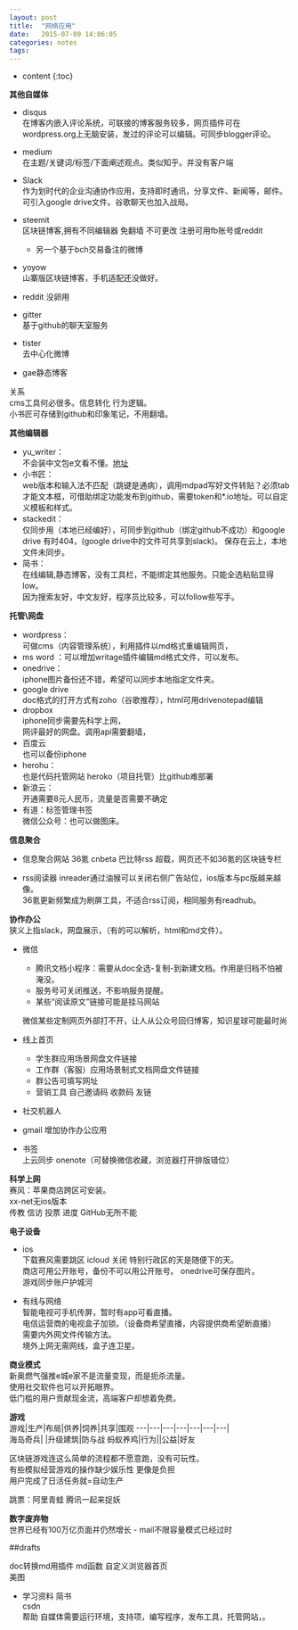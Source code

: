```yaml
---
layout: post
title:  "网络应用"
date:   2015-07-09 14:06:05
categories: notes
tags:
---
```



* content
{:toc}

**其他自媒体**  
- disqus  
在博客内嵌入评论系统，可联接的博客服务较多，网页插件可在wordpress.org上无脑安装，发过的评论可以编辑。可同步blogger评论。  





- medium   
在主题/关键词/标签/下面阐述观点。类似知乎。并没有客户端
- Slack  
作为划时代的企业沟通协作应用，支持即时通讯，分享文件、新闻等，邮件。可引入google drive文件。谷歌聊天也加入战局。  
- steemit  
区块链博客,拥有不同编辑器 免翻墙 不可更改  注册可用fb账号或reddit  
  - 另一个基于bch交易备注的微博  
- yoyow  
山寨版区块链博客，手机适配还没做好。
- reddit
没卵用
- gitter  
基于github的聊天室服务  
- tister  
去中心化微博   
- gae静态博客  

关系   
cms工具何必很多。信息转化 行为逻辑。  
小书匠可存储到github和印象笔记，不用翻墙。  

**其他编辑器**    
- yu_writer：  
不会装中文包e文看不懂。[地址](https://ivarptr.github.io/yu-writer.site/index.html)   
- 小书匠：  
web版本和输入法不匹配（跳键是通病），调用mdpad写好文件转贴？必须tab才能文本框，可借助绑定功能发布到github，需要token和*.io地址。可以自定义模板和样式。  
- stackedit：  
仅同步用（本地已经编好），可同步到github（绑定github不成功）和google drive 有时404，(google drive中的文件可共享到slack)。  保存在云上，本地文件未同步。  
- 简书：  
在线编辑,静态博客，没有工具栏，不能绑定其他服务。只能全选粘贴显得low。  
因为搜索友好，中文友好，程序员比较多，可以follow些写手。  

**托管\网盘**   
- wordpress：  
可做cms（内容管理系统），利用插件以md格式重编辑网页，  
- ms word ：可以增加writage插件编辑md格式文件，可以发布。   
- onedrive：  
iphone图片备份还不错，希望可以同步本地指定文件夹。  
- google drive     
doc格式的打开方式有zoho（谷歌推荐），html可用drivenotepad编辑  
- dropbox   
iphone同步需要先科学上网，  
网评最好的网盘。调用api需要翻墙，  
- 百度云  
也可以备份iphone  
- herohu：  
也是代码托管网站  heroko（项目托管）比github难部署  
- 新浪云：   
开通需要8元人民币，流量是否需要不确定  
- 有道：标签管理书签  
微信公众号：也可以做图床。  

**信息聚合**  

- 信息聚合网站
36氪 cnbeta  巴比特rss 超载，网页还不如36氪的区块链专栏  

- rss阅读器
inreader通过油猴可以关闭右侧广告站位，ios版本与pc版越来越像。  
36氪更新频繁成为刷屏工具，不适合rss订阅，相同服务有readhub。

**协作办公**   
狭义上指slack，网盘展示，（有的可以解析，html和md文件）。   
- 微信
  - 腾讯文档小程序：需要从doc全选-复制-到新建文档。作用是归档不怕被淹没。
  - 服务号可关闭推送，不影响服务提醒。  
  - 某些“阅读原文”链接可能是挂马网站   

  微信某些定制网页外部打不开，让人从公众号回归博客，知识星球可能最时尚
- 线上首页
  - 学生群应用场景网盘文件链接  
  - 工作群（客服）应用场景制式文档网盘文件链接
  - 群公告可填写网址  
  - 营销工具 自己邀请码 收款码 友链  
- 社交机器人  
- gmail
增加协作办公应用  
- 书签   
上云同步  onenote（可替换微信收藏，浏览器打开排版错位）  

**科学上网**   
赛风：苹果商店跨区可安装。  
xx-net无ios版本    
传教 信访 投票 进度 GitHub无所不能  

**电子设备**

-  ios  
下载赛风需要跳区  icloud 关闭   特别行政区的天是随便下的天。  
 商店可用公开账号，备份不可以用公开账号。 onedrive可保存图片。  
 游戏同步账户护城河   

- 有线与网络  
智能电视可手机传屏，暂时有app可看直播。  
电信运营商的电视盒子加锁。（设备商希望直播，内容提供商希望断直播）  
需要内外网文件传输方法。  
境外上网无需网线，盒子连卫星。  

**商业模式**  
新奥燃气强推e城e家不是流量变现，而是扼杀流量。    
使用社交软件也可以开拓眼界。  
低门槛的用户贡献现金流，高端客户却想着免费。  

**游戏**   
游戏|生产|布局|供养|饲养|共享|围观
---|---|---|---|---|---|---|  
海岛奇兵| |升级建筑|防与战
蚂蚁养鸡|行为||公益|好友

区块链游戏连这么简单的流程都不愿意跑，没有可玩性。  
有些模拟经营游戏的操作缺少娱乐性 更像是负担  
用户完成了日活任务就=自动生产  

跳票：阿里青蛙 腾讯一起来捉妖   


**数字废弃物**   
世界已经有100万亿页面并仍然增长  -
mail不限容量模式已经过时  

##drafts


 doc转换md用插件  md函数  自定义浏览器首页  
美图  

 - 学习资料
 简书  
 csdn  
 帮助
 自媒体需要运行环境，支持项，编写程序，发布工具，托管网站，。
